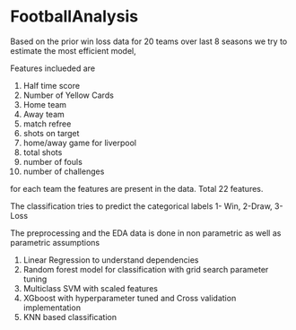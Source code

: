 # FootballAnalysis

Based on the prior win loss data for 20 teams over last 8 seasons we try to estimate the most efficient model,

Features inclueded are
1. Half time score
2. Number of Yellow Cards
3. Home team
4. Away team
5. match refree
6. shots on target
7. home/away game for liverpool
8. total shots
9. number of fouls
10. number of challenges

for each team the features are present in the data. Total 22 features.

The classification tries to predict the categorical labels 1- Win, 2-Draw, 3-Loss

The preprocessing and the EDA data is done in non parametric as well as parametric assumptions

1. Linear Regression to understand dependencies
2. Random forest model for classification with grid search parameter tuning
3. Multiclass SVM with scaled features
4. XGboost with hyperparameter tuned and Cross validation implementation 
5. KNN based classification
